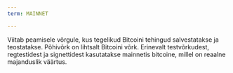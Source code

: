 ```yaml
---
term: MAINNET

---
```

Viitab peamisele võrgule, kus tegelikud Bitcoini tehingud salvestatakse ja teostatakse. Põhivõrk on lihtsalt Bitcoini võrk. Erinevalt testvõrkudest, regtestidest ja signettidest kasutatakse mainnetis bitcoine, millel on reaalne majanduslik väärtus.